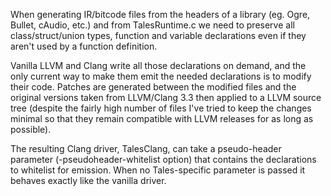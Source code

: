 When generating IR/bitcode files from the headers of a library (eg. Ogre, Bullet, cAudio, etc.) and from TalesRuntime.c we need to preserve all class/struct/union types, function and variable declarations even if they aren't used by a function definition.

Vanilla LLVM and Clang write all those declarations on demand, and the only current way to make them emit the needed declarations is to modify their code.
Patches are generated between the modified files and the original versions taken from LLVM/Clang 3.3 then applied to a LLVM source tree (despite the fairly high number of files I've tried to keep the changes minimal so that they remain compatible with LLVM releases for as long as possible).

The resulting Clang driver, TalesClang, can take a pseudo-header parameter (-pseudoheader-whitelist option) that contains the declarations to whitelist for emission. When no Tales-specific parameter is passed it behaves exactly like the vanilla driver.